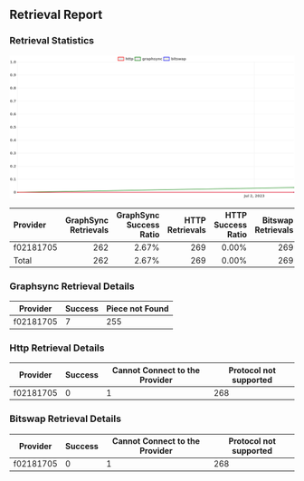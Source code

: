 ## Retrieval Report
### Retrieval Statistics
<img src="https://raw.githubusercontent.com/data-preservation-programs/filplus-checker-assets/main/filecoin-project/filecoin-plus-large-datasets/issues/2040/1688838857486.png"/>

| Provider  | GraphSync Retrievals | GraphSync Success Ratio | HTTP Retrievals | HTTP Success Ratio | Bitswap Retrievals | Bitswap Success Ratio |
| :-------- | -------------------: | ----------------------: | --------------: | -----------------: | -----------------: | --------------------: |
| f02181705 |                  262 |                   2.67% |             269 |              0.00% |                269 |                 0.00% |
| Total     |                  262 |                   2.67% |             269 |              0.00% |                269 |                 0.00% |

### Graphsync Retrieval Details
| Provider  | Success | Piece not Found |
| --------- | ------- | --------------- |
| f02181705 | 7       | 255             |

### Http Retrieval Details
| Provider  | Success | Cannot Connect to the Provider | Protocol not supported |
| --------- | ------- | ------------------------------ | ---------------------- |
| f02181705 | 0       | 1                              | 268                    |

### Bitswap Retrieval Details
| Provider  | Success | Cannot Connect to the Provider | Protocol not supported |
| --------- | ------- | ------------------------------ | ---------------------- |
| f02181705 | 0       | 1                              | 268                    |
